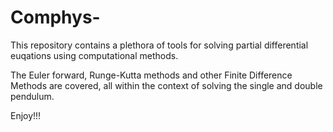 # Comphys-


This repository contains a plethora of tools for solving partial differential euqations using computational methods.

The Euler forward, Runge-Kutta methods and other Finite Difference Methods are covered, all within the context of solving the single and double pendulum. 



Enjoy!!!

